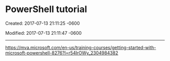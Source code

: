 # PowerShell tutorial

Created: 2017-07-13 21:11:25 -0600

Modified: 2017-07-13 21:11:47 -0600

---

<https://mva.microsoft.com/en-us/training-courses/getting-started-with-microsoft-powershell-8276?l=r54IrOWy_2304984382>

